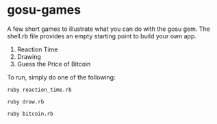 # gosu-games
A few short games to illustrate what you can do with the gosu gem. The shell.rb file provides an empty starting point to build your own app.

1. Reaction Time
2. Drawing
3. Guess the Price of Bitcoin

To run, simply do one of the following:
```
ruby reaction_time.rb
```
```
ruby draw.rb
```
```
ruby bitcoin.rb
```